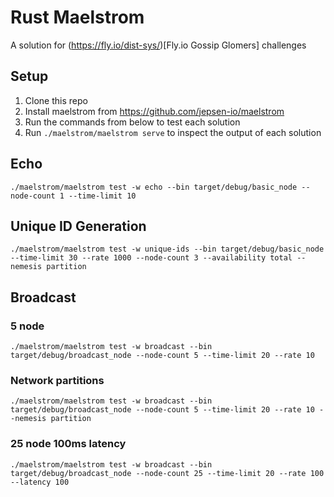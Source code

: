 # Rust Maelstrom

A solution for (https://fly.io/dist-sys/)[Fly.io Gossip Glomers] challenges

## Setup

1. Clone this repo
2. Install maelstrom from https://github.com/jepsen-io/maelstrom
3. Run the commands from below to test each solution
4. Run `./maelstrom/maelstrom serve` to inspect the output of each solution

## Echo

`./maelstrom/maelstrom test -w echo --bin target/debug/basic_node --node-count 1 --time-limit 10`

## Unique ID Generation

`./maelstrom/maelstrom test -w unique-ids --bin target/debug/basic_node --time-limit 30 --rate 1000 --node-count 3 --availability total --nemesis partition`

## Broadcast

### 5 node

`./maelstrom/maelstrom test -w broadcast --bin target/debug/broadcast_node --node-count 5 --time-limit 20 --rate 10`

### Network partitions

`./maelstrom/maelstrom test -w broadcast --bin target/debug/broadcast_node --node-count 5 --time-limit 20 --rate 10 --nemesis partition`

### 25 node 100ms latency

`./maelstrom/maelstrom test -w broadcast --bin target/debug/broadcast_node --node-count 25 --time-limit 20 --rate 100 --latency 100`
